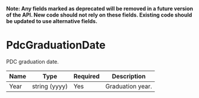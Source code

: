 **Note: Any fields marked as deprecated will be removed in a future version of the API. New code should not rely on these fields. Existing code should be updated to use alternative fields.**

# PdcGraduationDate

PDC graduation date.

| Name | Type | Required | Description |
| - | - | - | - |
| Year | string (yyyy) | Yes | Graduation year. |
